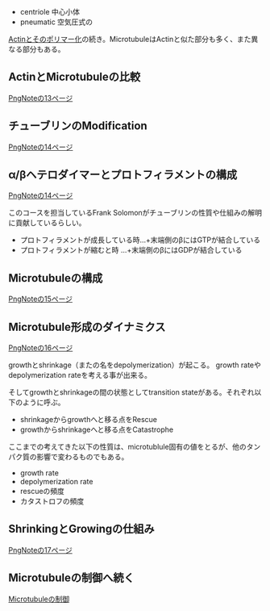 - centriole 中心小体
- pneumatic 空気圧式の

[Actinとそのポリマー化](Actinとそのポリマー化.md)の続き。MicrotubuleはActinと似た部分も多く、また異なる部分もある。

## ActinとMicrotubuleの比較

[PngNoteの13ページ](https://karino2.github.io/ImageGallery/CellBiology706x2.html#lg=1&slide=12)

## チューブリンのModification

[PngNoteの14ページ](https://karino2.github.io/ImageGallery/CellBiology706x2.html#lg=1&slide=13)

## α/βヘテロダイマーとプロトフィラメントの構成

[PngNoteの14ページ](https://karino2.github.io/ImageGallery/CellBiology706x2.html#lg=1&slide=13)

このコースを担当しているFrank Solomonがチューブリンの性質や仕組みの解明に貢献しているらしい。

- プロトフィラメントが成長している時...+末端側のβにはGTPが結合している
- プロトフィラメントが縮むと時 ...+末端側のβにはGDPが結合している

## Microtubuleの構成

[PngNoteの15ページ](https://karino2.github.io/ImageGallery/CellBiology706x2.html#lg=1&slide=14)


## Microtubule形成のダイナミクス

[PngNoteの16ページ](https://karino2.github.io/ImageGallery/CellBiology706x2.html#lg=1&slide=15)

growthとshrinkage（またの名をdepolymerization）が起こる。
growth rateやdepolymerization rateを考える事が出来る。

そしてgrowthとshrinkageの間の状態としてtransition stateがある。それぞれ以下のように呼ぶ。

- shrinkageからgrowthへと移る点をRescue
- growthからshrinkageへと移る点をCatastrophe

ここまでの考えてきた以下の性質は、microtublule固有の値をとるが、他のタンパク質の影響で変わるものでもある。

- growth rate
- depolymerization rate
- rescueの頻度
- カタストロフの頻度

## ShrinkingとGrowingの仕組み

[PngNoteの17ページ](https://karino2.github.io/ImageGallery/CellBiology706x2.html#lg=1&slide=16)

## Microtubuleの制御へ続く

[Microtubuleの制御](Microtubuleの制御.md)
